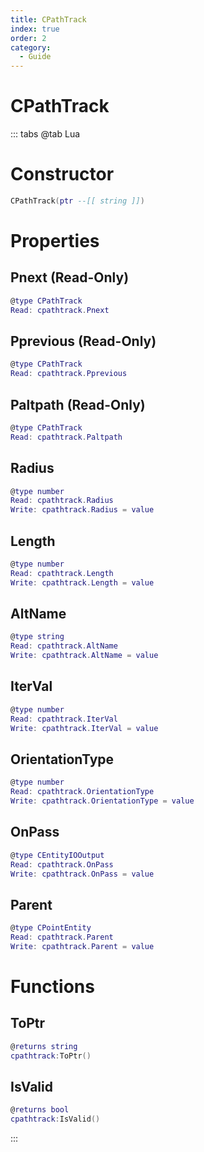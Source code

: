 ```yaml
---
title: CPathTrack
index: true
order: 2
category:
  - Guide
---
```


# CPathTrack

::: tabs
@tab Lua
# Constructor
```lua
CPathTrack(ptr --[[ string ]])
```
# Properties
## Pnext (Read-Only)
```lua
@type CPathTrack
Read: cpathtrack.Pnext
```
## Pprevious (Read-Only)
```lua
@type CPathTrack
Read: cpathtrack.Pprevious
```
## Paltpath (Read-Only)
```lua
@type CPathTrack
Read: cpathtrack.Paltpath
```
## Radius 
```lua
@type number
Read: cpathtrack.Radius
Write: cpathtrack.Radius = value
```
## Length 
```lua
@type number
Read: cpathtrack.Length
Write: cpathtrack.Length = value
```
## AltName 
```lua
@type string
Read: cpathtrack.AltName
Write: cpathtrack.AltName = value
```
## IterVal 
```lua
@type number
Read: cpathtrack.IterVal
Write: cpathtrack.IterVal = value
```
## OrientationType 
```lua
@type number
Read: cpathtrack.OrientationType
Write: cpathtrack.OrientationType = value
```
## OnPass 
```lua
@type CEntityIOOutput
Read: cpathtrack.OnPass
Write: cpathtrack.OnPass = value
```
## Parent 
```lua
@type CPointEntity
Read: cpathtrack.Parent
Write: cpathtrack.Parent = value
```
# Functions
## ToPtr
```lua
@returns string
cpathtrack:ToPtr()
```
## IsValid
```lua
@returns bool
cpathtrack:IsValid()
```

:::